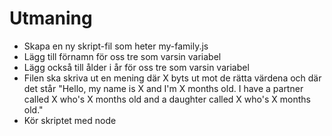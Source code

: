 # Utmaning

- Skapa en ny skript-fil som heter my-family.js
- Lägg till förnamn för oss tre som varsin variabel
- Lägg också till ålder i år för oss tre som varsin variabel
- Filen ska skriva ut en mening där X byts ut mot de rätta värdena och där det står "Hello, my name is X and I'm X months old. I have a partner called X who's X months old and a daughter called X who's X months old."
- Kör skriptet med node
